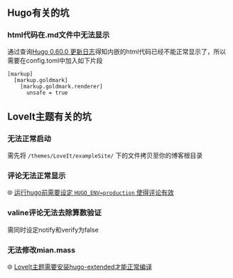 # 

## Hugo有关的坑

### html代码在.md文件中无法显示

通过查询[Hugo 0.60.0 更新日志](https://gohugo.io/news/0.60.0-relnotes/)得知内嵌的html代码已经不能正常显示了，所以需要在config.toml中加入如下片段

```
[markup]
  [markup.goldmark]
    [markup.goldmark.renderer]
      unsafe = true
```



## LoveIt主题有关的坑

### 无法正常启动

需先将 `/themes/LoveIt/exampleSite/` 下的文件拷贝至你的博客根目录



### 评论无法正常显示

🌐 [运行hugo前需要设定 `HUGO_ENV=production` 使得评论有效](https://github.com/liuzc/LeaveIt#set-production-environment-when-generating-site)



### valine评论无法去除算数验证

需同时设定notify和verify为false



### 无法修改mian.mass

🌐 [LoveIt主题需要安装hugo-extended才能正常编译](https://github.com/liuzc/LeaveIt#hugo-extended-sassscss-version-required)







